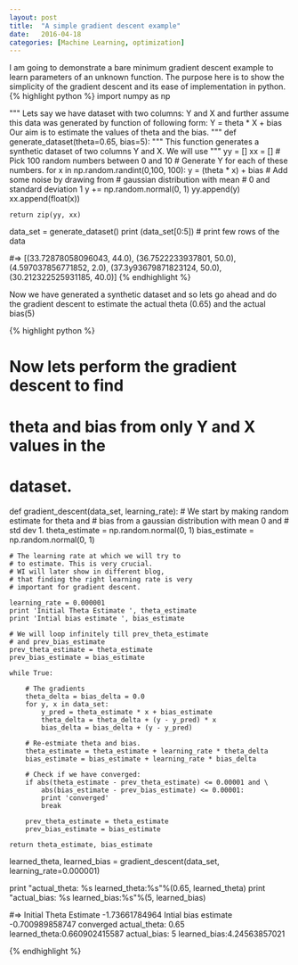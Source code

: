 ```yaml
---
layout: post
title:  "A simple gradient descent example"
date:   2016-04-18
categories: [Machine Learning, optimization]
---
```

I am going to demonstrate a bare minimum gradient descent example to learn parameters
of an unknown function. The purpose here is to show the simplicity of the gradient descent
and its ease of implementation in python.
{% highlight python %}
import numpy as np

"""
Lets say we have dataset with two columns:
Y and X and further assume this data 
was generated by function of following form:
Y = theta * X + bias
Our aim is to estimate the values of theta and
the bias.
"""
def generate_dataset(theta=0.65, bias=5):
    """
    This function generates a synthetic dataset of
    two columns Y and X.
    We will use 
    """
    yy = []
    xx = []
    # Pick 100 random numbers between 0 and 10
    # Generate Y for each of these numbers.
    for x in np.random.randint(0,100, 100):
        y = (theta * x) + bias 
        # Add some noise by drawing from
        # gaussian distribution with mean
        # 0 and standard deviation 1
        y += np.random.normal(0, 1)
        yy.append(y)
        xx.append(float(x))
        
    return zip(yy, xx)

data_set = generate_dataset()
print (data_set[0:5]) # print few rows of the data

#=> [(33.72878058096043, 44.0), (36.7522233937801, 50.0), (4.597037856771852, 2.0), (37.3y93679871823124, 50.0), (30.212322525931185, 40.0)]
{% endhighlight %}

Now we have generated a synthetic dataset and so lets go ahead and do the gradient descent to estimate
the actual theta (0.65) and the actual bias(5)

{% highlight python %}
#  Now lets perform the gradient descent to find
# theta and bias from only Y and X values in the
# dataset.

def gradient_descent(data_set, learning_rate):
    # We start by making random estimate for theta and
    # bias from a gaussian distribution with mean 0 and
    # std dev 1.
    theta_estimate =  np.random.normal(0, 1)
    bias_estimate = np.random.normal(0, 1)

    # The learning rate at which we will try to
    # to estimate. This is very crucial.
    # WI will later show in different blog,
    # that finding the right learning rate is very 
    # important for gradient descent.
    
    learning_rate = 0.000001
    print 'Initial Theta Estimate ', theta_estimate
    print 'Intial bias estimate ', bias_estimate

    # We will loop infinitely till prev_theta_estimate
    # and prev_bias_estimate
    prev_theta_estimate = theta_estimate
    prev_bias_estimate = bias_estimate 

    while True:
    
        # The gradients
        theta_delta = bias_delta = 0.0
        for y, x in data_set:
            y_pred = theta_estimate * x + bias_estimate
            theta_delta = theta_delta + (y - y_pred) * x
            bias_delta = bias_delta + (y - y_pred) 
    
        # Re-estmiate theta and bias.
        theta_estimate = theta_estimate + learning_rate * theta_delta
        bias_estimate = bias_estimate + learning_rate * bias_delta

        # Check if we have converged:
        if abs(theta_estimate - prev_theta_estimate) <= 0.00001 and \
            abs(bias_estimate - prev_bias_estimate) <= 0.00001:
            print 'converged'
            break
    
        prev_theta_estimate = theta_estimate
        prev_bias_estimate = bias_estimate

    return theta_estimate, bias_estimate
learned_theta, learned_bias = gradient_descent(data_set, learning_rate=0.000001)

print "actual_theta: %s learned_theta:%s"%(0.65, learned_theta)
print "actual_bias: %s learned_bias:%s"%(5, learned_bias)

#=> Initial Theta Estimate  -1.73661784964
Intial bias estimate  -0.700989858747
converged
actual_theta: 0.65 learned_theta:0.660902415587
actual_bias: 5 learned_bias:4.24563857021

{% endhighlight %}
